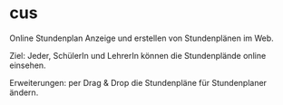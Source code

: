 cus
===

Online Stundenplan
Anzeige und erstellen von Stundenplänen im Web.

Ziel:
Jeder, SchülerIn und LehrerIn können die Stundenplände online einsehen.

Erweiterungen:
per Drag & Drop die Stundenpläne für Stundenplaner ändern.


